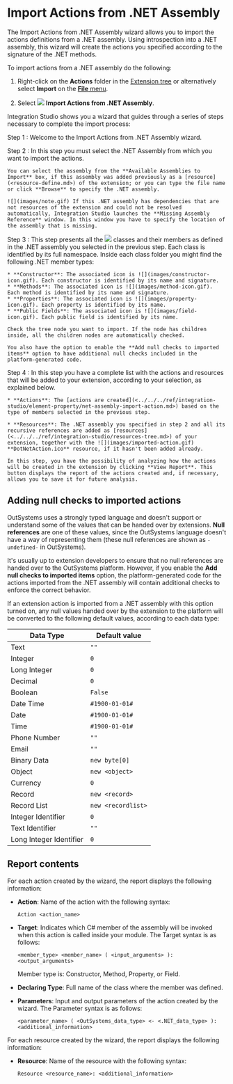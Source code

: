 # Import Actions from .NET Assembly

The Import Actions from .NET Assembly wizard allows you to import the actions definitions from a .NET assembly. Using introspection into a .NET assembly, this wizard will create the actions you specified according to the signature of the .NET methods.

To import actions from a .NET assembly do the following:

1. Right-click on the **Actions** folder in the [Extension tree](<../../../ref/integration-studio/multi-tree-navigator.md>) or alternatively select **Import** on the [**File** menu](<../../../ref/integration-studio/menu/file/intro.md>).

1. Select ![](images/net-wizard.gif) **Import Actions from .NET Assembly**.

Integration Studio shows you a wizard that guides through a series of steps necessary to complete the import process:

Step 1
:   Welcome to the Import Actions from .NET Assembly wizard.

Step 2
:   In this step you must select the .NET Assembly from which you want to import the actions.

    You can select the assembly from the **Available Assemblies to Import** box, if this assembly was added previously as a [resource](<resource-define.md>) of the extension; or you can type the file name or click **Browse** to specify the .NET assembly.

    ![](images/note.gif) If this .NET assembly has dependencies that are not resources of the extension and could not be resolved automatically, Integration Studio launches the **Missing Assembly Reference** window. In this window you have to specify the location of the assembly that is missing.

Step 3
:   This step presents all the ![](images/class-icon.gif) classes and their members as defined in the .NET assembly you selected in the previous step. Each class is identified by its full namespace. Inside each class folder you might find the following .NET member types:

    * **Constructor**: The associated icon is ![](images/constructor-icon.gif). Each constructor is identified by its name and signature.
    * **Methods**: The associated icon is ![](images/method-icon.gif). Each method is identified by its name and signature.
    * **Properties**: The associated icon is ![](images/property-icon.gif). Each property is identified by its name.
    * **Public Fields**: The associated icon is ![](images/field-icon.gif). Each public field is identified by its name.

    Check the tree node you want to import. If the node has children inside, all the children nodes are automatically checked.

    You also have the option to enable the **Add null checks to imported items** option to have additional null checks included in the platform-generated code.

Step 4
:   In this step you have a complete list with the actions and resources that will be added to your extension, according to your selection, as explained below.

    * **Actions**: The [actions are created](<../../../ref/integration-studio/element-property/net-assembly-import-action.md>) based on the type of members selected in the previous step.

    * **Resources**: The .NET assembly you specified in step 2 and all its recursive references are added as [resources](<../../../ref/integration-studio/resources-tree.md>) of your extension, together with the ![](images/imported-action.gif) **DotNetAction.ico** resource, if it hasn't been added already.

    In this step, you have the possibility of analyzing how the actions will be created in the extension by clicking **View Report**. This button displays the report of the actions created and, if necessary, allows you to save it for future analysis.

## Adding null checks to imported actions

OutSystems uses a strongly typed language and doesn't support or understand some of the values that can be handed over by extensions. **Null references** are one of these values, since the OutSystems language doesn't have a way of representing them (these null references are shown as `-undefined-` in OutSystems).

It's usually up to extension developers to ensure that no null references are handed over to the OutSystems platform. However, if you enable the **Add null checks to imported items** option, the platform-generated code for the actions imported from the .NET assembly will contain additional checks to enforce the correct behavior.

If an extension action is imported from a .NET assembly with this option turned on, any null values handed over by the extension to the platform will be converted to the following default values, according to each data type:

Data Type    | Default value
-------------|--------------
Text         | `""`
Integer      | `0`
Long Integer | `0`
Decimal      | `0`
Boolean      | `False`
Date Time    | `#1900-01-01#`
Date         | `#1900-01-01#`
Time         | `#1900-01-01#`
Phone Number | `""`
Email        | `""`
Binary Data  | `new byte[0]`
Object       | `new <object>`
Currency     | `0`
Record       | `new <record>`
Record List  | `new <recordlist>`
Integer Identifier | `0`
Text Identifier    | `""`
Long Integer Identifier | `0`

## Report contents

For each action created by the wizard, the report displays the following information:

* **Action**: Name of the action with the following syntax:

    `Action <action_name>`

* **Target**: Indicates which C# member of the assembly will be invoked when this action is called inside your module. The Target syntax is as follows:

    `<member_type> <member_name> ( <input_arguments> ): <output_arguments>`

    Member type is: Constructor, Method, Property, or Field.

* **Declaring Type**: Full name of the class where the member was defined.

* **Parameters**: Input and output parameters of the action created by the wizard. The Parameter syntax is as follows:

    `<parameter_name> ( <OutSystems_data_type> <- <.NET_data_type> ): <additional_information>`

For each resource created by the wizard, the report displays the following information:

* **Resource**: Name of the resource with the following syntax:

    `Resource <resource_name>: <additional_information>`

